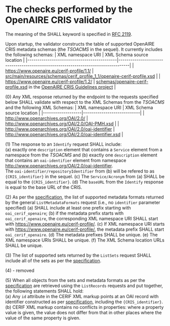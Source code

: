 # The checks performed by the OpenAIRE CRIS validator

The meaning of the SHALL keyword is specified in [RFC 2119](https://www.ietf.org/rfc/rfc2119.txt).

Upon startup, the validator constructs the table of supported OpenAIRE CRIS metadata schemas (the *TSOACMS* in the sequel).
It currently includes the following schemas:
| XML namespace URI                          | XML Schema source location                                                        |
|--------------------------------------------|-----------------------------------------------------------------------------------|
| https://www.openaire.eu/cerif-profile/1.1/ | [src/main/resources/schemas/cerif_profile_1_1/openaire-cerif-profile.xsd](./src/main/resources/schemas/cerif_profile_1_1/openaire-cerif-profile.xsd) |
| https://www.openaire.eu/cerif-profile/1.2/ | [schemas/openaire-cerif-profile.xsd](../../../../openaire/guidelines-cris-managers/blob/v1.2/schemas/openaire-cerif-profile.xsd) in the [OpenAIRE CRIS Guidelines project](../../../../openaire/guidelines-cris-managers) |

(0) Any XML response returned by the endpoint to the requests specified below SHALL validate with respect to the XML Schemas from the *TSOACMS* and the following XML Schemas:
| XML namespace URI | XML Schema source location |
|-------------------|----------------------------|
| http://www.openarchives.org/OAI/2.0/ | http://www.openarchives.org/OAI/2.0/OAI-PMH.xsd |
| http://www.openarchives.org/OAI/2.0/oai-identifier | http://www.openarchives.org/OAI/2.0/oai-identifier.xsd |

(1) The response to an `Identify` request SHALL include:  
(a) exactly one `description` element that contains a `Service` element from a namespace from the *TSOACMS* and
(b) exactly one `description` element that contains an `oai-identifier` element from namespace <http://www.openarchives.org/OAI/2.0/oai-identifier>.   
The `oai-identifier/repositoryIdentifier` from (b) will be refered to as `{CRIS_identifier}` in the sequel.
(c) The `Service/Acronym` from (a) SHALL be equal to the `{CRIS_identifier}`.
(d) The `baseURL` from the `Identify` response is equal to the base URL of the CRIS.

(2) As per the [specification](http://openaire-guidelines-for-cris-managers.readthedocs.io/en/latest/implementation.html#metadata-format-and-prefix),
the list of supported metadata formats returned by the general `ListMetadataFormats` request (i.e., no `identifier` parameter specified) 
(a) SHALL include at least one prefix starting with `oai_cerif_openaire`;
(b) if the metadata prefix starts with `oai_cerif_openaire`, the corresponding XML namespace URI SHALL start with <https://www.openaire.eu/cerif-profile/>.
(c) If XML namespace URI starts with <https://www.openaire.eu/cerif-profile/>, the metadata prefix SHALL start `oai_cerif_openaire`.
(d) The metadata prefixes SHALL be unique.
(e) The XML namespace URIs SHALL be unique.
(f) The XML Schema location URLs SHALL be unique.

(3) The list of supported sets returned by the `ListSets` request SHALL include
all of the sets as per the [specification](http://openaire-guidelines-for-cris-managers.readthedocs.io/en/latest/implementation.html#openaire-oai-pmh-sets).

(4) - removed

(5) When all objects from the sets and metadata formats as per the [specification](http://openaire-guidelines-for-cris-managers.readthedocs.io/en/latest/implementation.html#openaire-oai-pmh-sets)
are retrieved using the `ListRecords` requests and put together, the following statements SHALL hold:    
(a) Any `id` attribute in the CERIF XML markup points at an OAI record with identifier constructed as per [specification](http://openaire-guidelines-for-cris-managers.readthedocs.io/en/latest/implementation.html#oai-identifiers), including the `{CRIS_identifier}`.  
(b) CERIF XML markup contains no conflicts in properties: where a property value is given, the value does not differ from that in other places where the value of the same property is given.


